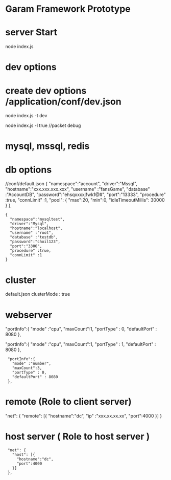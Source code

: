 # Garam Framework Prototype

# server Start
node index.js
# dev options


# create dev options /application/conf/dev.json
node index.js -t dev  

node index.js -l true //packet debug


# mysql, mssql, redis

# db options

//conf/default.json
 {
      "namespace":"account",
      "driver":"Mssql",
      "hostname":"xxx.xxx.xxx.xxx",
      "username" :"fansGame",
      "database" :"AccountDB",
      "password":"ehsqxxxxjfwk1@#",
      "port":"13333",
      "procedure" :true,
      "connLimit" :1,
      "pool": {
        "max":20,
        "min":0,
        "idleTimeoutMillis": 30000
      }
    },


    {
      "namespace":"mysqltest",
      "driver":"Mysql",
      "hostname":"localhost",
      "username" :"root",
      "database" :"testdb",
      "password":"choil123",
      "port":"3306",
      "procedure" :true,
      "connLimit" :1
    }
    
    
 # cluster 
 default.json
 clusterMode : true
 
 # webserver
 
   "portInfo":{
     "mode" :"cpu",
     "maxCount":1,
     "portType" : 0,
     "defaultPort" : 8080
   },
   
    
   "portInfo":{
     "mode" :"cpu",
     "maxCount":1,
     "portType" : 1,
     "defaultPort" : 8080
   },
   
     "portInfo":{
       "mode" :"number",
       "maxCount":3,
       "portType" : 0,
       "defaultPort" : 8080
     },
 
 
 
 # remote  (Role to client server)
 
   "net": {
     "remote": [{
       "hostname":"dc",
       "ip" :"xxx.xx.xx.xx",
       "port":4000
     }]
   }
   
   
 # host server ( Role to host server )
   
   
     "net": {
       "host": [{
         "hostname":"dc",
         "port":4000
       }]
     },
   
